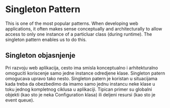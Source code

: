 # Singleton Pattern

This is one of the most popular patterns. When developing web applications, it often makes sense conceptually and architecturally to allow access to only one instance of a particluar class (during runtime). The singleton pattern enables us to do this.

## Singleton objasnjenje

Pri razvoju web aplikacija, cesto ima smisla konceptualno i arhitekturalno omoguciti koriscenje samo jedne instance odredjene klase. Singleton patern omogucava upravo tako nesto. Singleton patern je koristan u situacijama kada treba da obezbedimo da imamo samo jednu instancu neke klase u toku jednog kompletnog ciklusa u aplikaciji. Tipican primer su globalni objekti (kao sto je neka Configuration klasa) ili deljeni resursi (kao sto je event queue).
